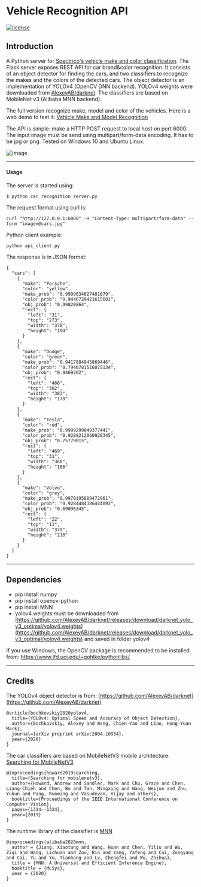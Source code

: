 # Vehicle Recognition API

[![license](https://img.shields.io/github/license/mashape/apistatus.svg)](LICENSE)

## Introduction

A Python server for [Spectrico's vehicle make and color classification](http://spectrico.com/car-make-model-recognition.html). The Flask server exposes REST API for car brand&color recognition. It consists of an object detector for finding the cars, and two classifiers to recognize the makes and the colors of the detected cars. The object detector is an implementation of YOLOv4 (OpenCV DNN backend). YOLOv4 weights were downloaded from [AlexeyAB/darknet](https://github.com/AlexeyAB/darknet/releases/download/darknet_yolo_v3_optimal/yolov4.weights). The classifiers are based on MobileNet v3 (Alibaba MNN backend). 

The full version recognize make, model and color of the vehicles. Here is a web demo to test it: [Vehicle Make and Model Recognition](http://spectrico.com/demo-car-mmr.html)

The API is simple: make a HTTP POST request to local host on port 6000.
The input image must be send using multipart/form-data encoding. It has to be jpg or png. Tested on Windows 10 and Ubuntu Linux.


![image](https://github.com/spectrico/vehicle-recognition-api-yolov4-python/raw/master/car-make-model.png?raw=true)

---

#### Usage
The server is started using:
```
$ python car_recognition_server.py
```
The request format using curl is:
```
curl "http://127.0.0.1:6000" -H "Content-Type: multipart/form-data" --form "image=@cars.jpg"
```
Python client example:
```
python api_client.py
```
The response is in JSON format:
```
{
  "cars": [
    {
      "make": "Porsche",
      "color": "yellow",
      "make_prob": "0.9999634027481079",
      "color_prob": "0.9446729421615601",
      "obj_prob": "0.99820864",
      "rect": {
        "left": "31",
        "top": "273",
        "width": "370",
        "height": "194"
      }
    },
    {
      "make": "Dodge",
      "color": "green",
      "make_prob": "0.9417884945869446",
      "color_prob": "0.7946781516075134",
      "obj_prob": "0.9469202",
      "rect": {
        "left": "466",
        "top": "302",
        "width": "383",
        "height": "170"
      }
    },
    {
      "make": "Tesla",
      "color": "red",
      "make_prob": "0.9999299049377441",
      "color_prob": "0.9288212060928345",
      "obj_prob": "0.75779015",
      "rect": {
        "left": "469",
        "top": "31",
        "width": "360",
        "height": "186"
      }
    },
    {
      "make": "Volvo",
      "color": "grey",
      "make_prob": "0.9970195889472961",
      "color_prob": "0.9284484386444092",
      "obj_prob": "0.69096345",
      "rect": {
        "left": "22",
        "top": "13",
        "width": "379",
        "height": "218"
      }
    }
  ]
}

```
---
## Dependencies
  - pip install numpy
  - pip install opencv-python
  - pip install MNN
  - yolov4.weights must be downloaded from [https://github.com/AlexeyAB/darknet/releases/download/darknet_yolo_v3_optimal/yolov4.weights](https://github.com/AlexeyAB/darknet/releases/download/darknet_yolo_v3_optimal/yolov4.weights) and saved in folder yolov4

  If you use Windows, the OpenCV package is recommended to be installed from: https://www.lfd.uci.edu/~gohlke/pythonlibs/

---
## Credits
The YOLOv4 object detector is from: [https://github.com/AlexeyAB/darknet](https://github.com/AlexeyAB/darknet)
```
@article{bochkovskiy2020yolov4,
  title={YOLOv4: Optimal Speed and Accuracy of Object Detection},
  author={Bochkovskiy, Alexey and Wang, Chien-Yao and Liao, Hong-Yuan Mark},
  journal={arXiv preprint arXiv:2004.10934},
  year={2020}
}
```
The car classifiers are based on MobileNetV3 mobile architecture: [Searching for MobileNetV3](https://arxiv.org/abs/1905.02244)
```
@inproceedings{howard2019searching,
  title={Searching for mobilenetv3},
  author={Howard, Andrew and Sandler, Mark and Chu, Grace and Chen, Liang-Chieh and Chen, Bo and Tan, Mingxing and Wang, Weijun and Zhu, Yukun and Pang, Ruoming and Vasudevan, Vijay and others},
  booktitle={Proceedings of the IEEE International Conference on Computer Vision},
  pages={1314--1324},
  year={2019}
}
```

The runtime library of the classifier is [MNN](https://github.com/alibaba/MNN)
```
@inproceedings{alibaba2020mnn,
  author = {Jiang, Xiaotang and Wang, Huan and Chen, Yiliu and Wu, Ziqi and Wang, Lichuan and Zou, Bin and Yang, Yafeng and Cui, Zongyang and Cai, Yu and Yu, Tianhang and Lv, Chengfei and Wu, Zhihua},
  title = {MNN: A Universal and Efficient Inference Engine},
  booktitle = {MLSys},
  year = {2020}
}
```
